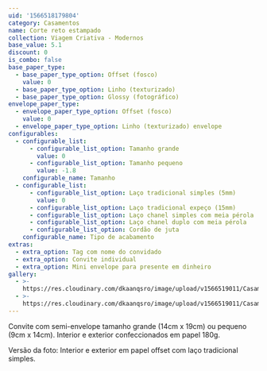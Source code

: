 ```yaml
---
uid: '1566518179804'
category: Casamentos
name: Corte reto estampado
collection: Viagem Criativa - Modernos
base_value: 5.1
discount: 0
is_combo: false
base_paper_type:
  - base_paper_type_option: Offset (fosco)
    value: 0
  - base_paper_type_option: Linho (texturizado)
  - base_paper_type_option: Glossy (fotográfico)
envelope_paper_type:
  - envelope_paper_type_option: Offset (fosco)
    value: 0
  - envelope_paper_type_option: Linho (texturizado) envelope
configurables:
  - configurable_list:
      - configurable_list_option: Tamanho grande
        value: 0
      - configurable_list_option: Tamanho pequeno
        value: -1.8
    configurable_name: Tamanho
  - configurable_list:
      - configurable_list_option: Laço tradicional simples (5mm)
        value: 0
      - configurable_list_option: Laço tradicional expeço (15mm)
      - configurable_list_option: Laço chanel simples com meia pérola
      - configurable_list_option: Laço chanel duplo com meia pérola
      - configurable_list_option: Cordão de juta
    configurable_name: Tipo de acabamento
extras:
  - extra_option: Tag com nome do convidado
  - extra_option: Convite individual
  - extra_option: Mini envelope para presente em dinheiro
gallery:
  - >-
    https://res.cloudinary.com/dkaanqsro/image/upload/v1566519011/Casamentos/Modelo_reto_estampado_gmge6p.jpg
  - >-
    https://res.cloudinary.com/dkaanqsro/image/upload/v1566519011/Casamentos/Modelo_reto_estampado_2_priho6.jpg
---
```

Convite com semi-envelope tamanho grande (14cm x 19cm) ou pequeno (9cm x 14cm). Interior e exterior confeccionados em papel 180g.



Versão da foto: Interior e exterior em papel offset com laço tradicional simples.
